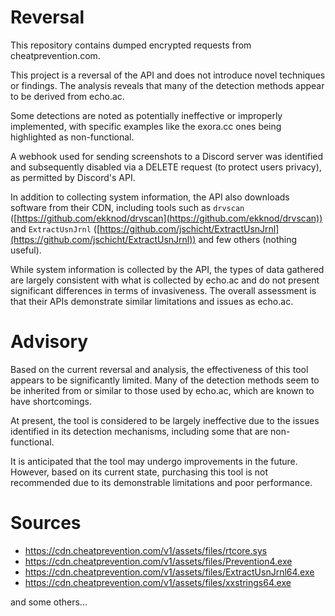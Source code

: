 # Reversal

This repository contains dumped encrypted requests from cheatprevention.com.

This project is a reversal of the API and does not introduce novel techniques or findings. The analysis reveals that many of the detection methods appear to be derived from echo.ac.

Some detections are noted as potentially ineffective or improperly implemented, with specific examples like the exora.cc ones being highlighted as non-functional.

A webhook used for sending screenshots to a Discord server was identified and subsequently disabled via a DELETE request (to protect users privacy), as permitted by Discord's API.

In addition to collecting system information, the API also downloads software from their CDN, including tools such as `drvscan` ([https://github.com/ekknod/drvscan](https://github.com/ekknod/drvscan)) and `ExtractUsnJrnl` ([https://github.com/jschicht/ExtractUsnJrnl](https://github.com/jschicht/ExtractUsnJrnl)) and few others (nothing useful).

While system information is collected by the API, the types of data gathered are largely consistent with what is collected by echo.ac and do not present significant differences in terms of invasiveness. The overall assessment is that their APIs demonstrate similar limitations and issues as echo.ac.

# Advisory

Based on the current reversal and analysis, the effectiveness of this tool appears to be significantly limited. Many of the detection methods seem to be inherited from or similar to those used by echo.ac, which are known to have shortcomings.

At present, the tool is considered to be largely ineffective due to the issues identified in its detection mechanisms, including some that are non-functional.

It is anticipated that the tool may undergo improvements in the future. However, based on its current state, purchasing this tool is not recommended due to its demonstrable limitations and poor performance.

# Sources

*   https://cdn.cheatprevention.com/v1/assets/files/rtcore.sys
*   https://cdn.cheatprevention.com/v1/assets/files/Prevention4.exe
*   https://cdn.cheatprevention.com/v1/assets/files/ExtractUsnJrnl64.exe
*   https://cdn.cheatprevention.com/v1/assets/files/xxstrings64.exe

and some others...
